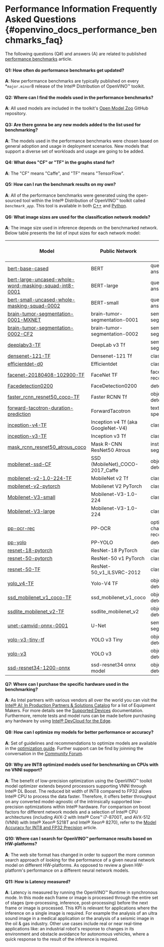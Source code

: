 # Performance Information Frequently Asked Questions {#openvino_docs_performance_benchmarks_faq}

The following questions (Q#) and answers (A) are related to published [performance benchmarks](./performance_benchmarks.md) article.

#### Q1: How often do performance benchmarks get updated?
**A**: New performance benchmarks are typically published on every *`major.minor`8 release of the Intel® Distribution of OpenVINO™ toolkit.

#### Q2: Where can I find the models used in the performance benchmarks?
**A**: All used models are included in the toolkit's [Open Model Zoo](https://github.com/openvinotoolkit/open_model_zoo) GitHub repository.

#### Q3: Are there gonna be any new models added to the list used for benchmarking?
**A**: The models used in the performance benchmarks were chosen based on general adoption and usage in deployment scenarios. New models that support a diverse set of workloads and usage are going to be added.

#### Q4: What does "CF" or "TF" in the graphs stand for?
**A**: The "CF" means "Caffe", and "TF" means "TensorFlow".

#### Q5: How can I run the benchmark results on my own?
**A**: All of the performance benchmarks were generated using the open-sourced tool within the Intel® Distribution of OpenVINO™ toolkit called *`benchmark_app`*. This tool is available in both [C++](../../samples/cpp/benchmark_app/README.md) and [Python](../../tools/benchmark_tool/README.md).

#### Q6: What image sizes are used for the classification network models?
**A**: The image size used in inference depends on the benchmarked network. Below table presents the list of input sizes for each network model:

|   **Model**                                                                                                                        |   **Public Network**               |     **Task**                | **Input Size** (Height x Width)   |
|------------------------------------------------------------------------------------------------------------------------------------|------------------------------------|-----------------------------|-----------------------------------|
| [bert-base-cased](https://github.com/PaddlePaddle/PaddleNLP/tree/v2.1.1)                                                           | BERT                               | question / answer           | 124                               |
| [bert-large-uncased-whole-word-masking-squad-int8-0001](https://github.com/openvinotoolkit/open_model_zoo/tree/master/models/intel/bert-large-uncased-whole-word-masking-squad-int8-0001) | BERT-large  | question / answer | 384                   |
| [bert-small-uncased-whole-masking-squad-0002](https://github.com/openvinotoolkit/open_model_zoo/tree/master/models/intel/bert-small-uncased-whole-word-masking-squad-0002) | BERT-small | question / answer        | 384  |
| [brain-tumor-segmentation-0001-MXNET](https://github.com/openvinotoolkit/open_model_zoo/tree/master/models/public/brain-tumor-segmentation-0001) | brain-tumor-segmentation-0001 | semantic segmentation       | 128x128x128 |
| [brain-tumor-segmentation-0002-CF2](https://github.com/openvinotoolkit/open_model_zoo/tree/master/models/public/brain-tumor-segmentation-0002)   | brain-tumor-segmentation-0002 | semantic segmentation       | 128x128x128 |
| [deeplabv3-TF](https://github.com/openvinotoolkit/open_model_zoo/tree/master/models/public/deeplabv3)                                    |  DeepLab v3 Tf                        | semantic segmentation      | 513x513                          |
| [densenet-121-TF](https://github.com/openvinotoolkit/open_model_zoo/tree/master/models/public/densenet-121-tf)                  | Densenet-121 Tf                        | classification              | 224x224                 |
| [efficientdet-d0](https://github.com/openvinotoolkit/open_model_zoo/tree/master/models/public/efficientdet-d0-tf)               | Efficientdet                          | classification | 512x512 |
| [facenet-20180408-102900-TF](https://github.com/openvinotoolkit/open_model_zoo/tree/master/models/public/facenet-20180408-102900)        | FaceNet TF                            | face recognition            | 160x160                        |
| [Facedetection0200](https://github.com/openvinotoolkit/open_model_zoo/tree/master/models/intel/face-detection-0200)                | FaceDetection0200 | detection | 256x256 |
| [faster_rcnn_resnet50_coco-TF](https://github.com/openvinotoolkit/open_model_zoo/tree/master/models/public/faster_rcnn_resnet50_coco)    | Faster RCNN Tf                        | object detection            | 600x1024               |
| [forward-tacotron-duration-prediction](https://github.com/openvinotoolkit/open_model_zoo/tree/master/models/public/forward-tacotron) | ForwardTacotron | text to speech | 241 |
| [inception-v4-TF](https://github.com/openvinotoolkit/open_model_zoo/tree/master/models/public/googlenet-v4-tf)          | Inception v4 Tf (aka GoogleNet-V4)    | classification              | 299x299          |
| [inception-v3-TF](https://github.com/openvinotoolkit/open_model_zoo/tree/master/models/public/googlenet-v3)                | Inception v3 Tf                       | classification              | 299x299          |
| [mask_rcnn_resnet50_atrous_coco](https://github.com/openvinotoolkit/open_model_zoo/tree/master/models/public/mask_rcnn_resnet50_atrous_coco) | Mask R-CNN ResNet50 Atrous | instance segmentation | 800x1365 |
| [mobilenet-ssd-CF](https://github.com/openvinotoolkit/open_model_zoo/tree/master/models/public/mobilenet-ssd)                  | SSD (MobileNet)_COCO-2017_Caffe       | object detection            | 300x300             |
| [mobilenet-v2-1.0-224-TF](https://github.com/openvinotoolkit/open_model_zoo/tree/master/models/public/mobilenet-v2-1.0-224)        | MobileNet v2 Tf                       | classification              | 224x224             |
| [mobilenet-v2-pytorch](https://github.com/openvinotoolkit/open_model_zoo/tree/master/models/public/mobilenet-v2-pytorch )      | Mobilenet V2 PyTorch                  | classification              | 224x224               |
| [Mobilenet-V3-small](https://github.com/openvinotoolkit/open_model_zoo/tree/master/models/public/mobilenet-v3-small-1.0-224-tf) | Mobilenet-V3-1.0-224 | classifier | 224x224 |
| [Mobilenet-V3-large](https://github.com/openvinotoolkit/open_model_zoo/tree/master/models/public/mobilenet-v3-large-1.0-224-tf) | Mobilenet-V3-1.0-224 | classifier | 224x224 |
| [pp-ocr-rec](https://github.com/PaddlePaddle/PaddleOCR/tree/release/2.1/)                                                       | PP-OCR | optical character recognition | 32x640 |
| [pp-yolo](https://github.com/PaddlePaddle/PaddleDetection/tree/release/2.1)                                                     | PP-YOLO                                | detection | 640x640 |
| [resnet-18-pytorch](https://github.com/openvinotoolkit/open_model_zoo/tree/master/models/public/resnet-18-pytorch)                  | ResNet-18 PyTorch                     | classification              | 224x224             |
| [resnet-50-pytorch](https://github.com/openvinotoolkit/open_model_zoo/tree/master/models/public/resnet-50-pytorch)              | ResNet-50 v1 PyTorch                  | classification              | 224x224                        |
| [resnet-50-TF](https://github.com/openvinotoolkit/open_model_zoo/tree/master/models/public/resnet-50-tf)                  | ResNet-50_v1_ILSVRC-2012              | classification              | 224x224             |
| [yolo_v4-TF](https://github.com/openvinotoolkit/open_model_zoo/tree/master/models/public/yolo-v4-tf)                            | Yolo-V4 TF                            |  object detection          | 608x608                        |
| [ssd_mobilenet_v1_coco-TF](https://github.com/openvinotoolkit/open_model_zoo/tree/master/models/public/ssd_mobilenet_v1_coco)   | ssd_mobilenet_v1_coco                 | object detection            | 300x300                        |
| [ssdlite_mobilenet_v2-TF](https://github.com/openvinotoolkit/open_model_zoo/tree/master/models/public/ssdlite_mobilenet_v2)     | ssdlite_mobilenet_v2                  | object detection            | 300x300                        |
| [unet-camvid-onnx-0001](https://github.com/openvinotoolkit/open_model_zoo/tree/master/models/intel/unet-camvid-onnx-0001) | U-Net  | semantic segmentation       | 368x480                        |
| [yolo-v3-tiny-tf](https://github.com/openvinotoolkit/open_model_zoo/tree/master/models/public/yolo-v3-tiny-tf)                 | YOLO v3 Tiny                          | object detection            | 416x416 |
| [yolo-v3](https://github.com/openvinotoolkit/open_model_zoo/tree/master/models/public/yolo-v3-tf)                               | YOLO v3                               | object detection            | 416x416 |
| [ssd-resnet34-1200-onnx](https://github.com/openvinotoolkit/open_model_zoo/tree/master/models/public/ssd-resnet34-1200-onnx)   | ssd-resnet34 onnx model               | object detection            | 1200x1200 |

#### Q7: Where can I purchase the specific hardware used in the benchmarking?
**A**: As Intel partners with various vendors all over the world you can visit the [Intel® AI: In Production Partners & Solutions Catalog](https://www.intel.com/content/www/us/en/internet-of-things/ai-in-production/partners-solutions-catalog.html) for a list of Equipment Makers. For more details see the [Supported Devices](../OV_Runtime_UG/supported_plugins/Supported_Devices.md) documentation. Furthermore, remote tests and model runs can be made before purchasing any hardware by using [Intel® DevCloud for the Edge](http://devcloud.intel.com/edge/).

#### Q8: How can I optimize my models for better performance or accuracy?
**A**: Set of guidelines and recommendations to optimize models are available in the [optimization guide](../optimization_guide/dldt_optimization_guide.md). Further support can be find by joinning the conversation in the [Community Forum](https://software.intel.com/en-us/forums/intel-distribution-of-openvino-toolkit).

#### Q9: Why are INT8 optimized models used for benchmarking on CPUs with no VNNI support?
**A**: The benefit of low-precision optimization using the OpenVINO™ toolkit model optimizer extends beyond processors supporting VNNI through Intel® DL Boost. The reduced bit width of INT8 compared to FP32 allows Intel® CPU to process the data faster. Therefore, it offers better throughput on any converted model-agnostic of the intrinsically supported low-precision optimizations within Intel® hardware. For comparison on boost factors for different network models and a selection of Intel® CPU architectures (including AVX-2 with Intel® Core™ i7-8700T, and AVX-512 (VNNI) with Intel® Xeon® 5218T and Intel® Xeon® 8270), refer to the [Model Accuracy for INT8 and FP32 Precision](performance_int8_vs_fp32.md) article.

#### Q10: Where can I search for OpenVINO™ performance results based on HW-platforms?
**A**: The web site format has changed in order to support the more common search approach of looking for the performance of a given neural network model on different HW-platforms. As opposed to review a given HW-platform's performance on a different neural network models.

#### Q11: How is Latency measured?
**A**: Latency is measured by running the OpenVINO™ Runtime in synchronous mode. In this mode each frame or image is processed through the entire set of stages (pre-processing, inference, post-processing) before the next frame or image is processed. This KPI is relevant for applications where the inference on a single image is required. For example the analysis of an ultra sound image in a medical application or the analysis of a seismic image in the oil & gas industry. Other use cases include real or near real-time applications like: an industrial robot's response to changes in its environment and obstacle avoidance for autonomous vehicles, where a quick response to the result of the inference is required.
